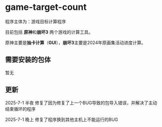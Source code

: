 # game-target-count
程序主体为：游戏目标计算程序

目前包括 **原神**和**崩坏3** 两个游戏的计算工具。

原神主要是**抽卡计算**（**GUI**），**崩坏3**主要是2024年原画集活动进度计算。

## 需要安装的包体
暂无


## 更新


2025-7-1 半夜 修复了因为修复了上一个BUG导致的包导入错误，并解决了主动结束循环的程序

2025-7-1 晚上 修复了程序换到其他主机上不能运行的BUG

